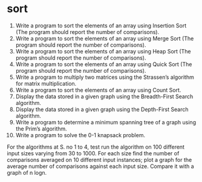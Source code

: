 # sort
1) Write a program to sort the elements of an array using Insertion Sort (The program 
should report the number of comparisons). 
2) Write a program to sort the elements of an array using Merge Sort (The program 
should report the number of comparisons). 
3) Write a program to sort the elements of an array using Heap Sort (The program 
should report the number of comparisons). 
4) Write a program to sort the elements of an array using Quick Sort (The program 
should report the number of comparisons). 
5) Write a program to multiply two matrices using the Strassen’s algorithm for matrix 
multiplication. 
6) Write a program to sort the elements of an array using Count Sort. 
7) Display the data stored in a given graph using the Breadth-First Search algorithm. 
8) Display the data stored in a given graph using the Depth-First Search algorithm. 
9) Write a program to determine a minimum spanning tree of a graph using the Prim’s 
algorithm. 
10) Write a program to solve the 0-1 knapsack problem.
    
For the algorithms at S. no 1 to 4, test run the algorithm on 100 different input sizes varying 
from 30 to 1000. For each size find the number of comparisons averaged on 10 different input 
instances; plot a graph for the average number of comparisons against each input size. Compare 
it with a graph of n logn.
